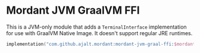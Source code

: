 # Mordant JVM GraalVM FFI

This is a JVM-only module that adds a `TerminalInterface` implementation for use with GraalVM Native
Image. It doesn't support regular JRE runtimes.

```kotlin
implementation("com.github.ajalt.mordant:mordant-jvm-graal-ffi:$mordantVersion")
```
